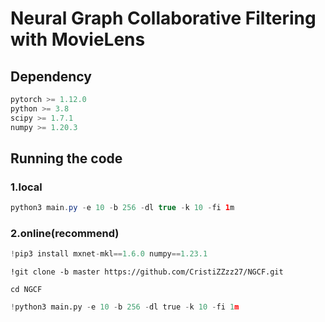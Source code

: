 # Neural Graph  Collaborative Filtering with MovieLens



## Dependency

```java
pytorch >= 1.12.0
python >= 3.8
scipy >= 1.7.1
numpy >= 1.20.3
```

## Running the code

### 1.local

```java
python3 main.py -e 10 -b 256 -dl true -k 10 -fi 1m
```

### 2.online(recommend)

```python
!pip3 install mxnet-mkl==1.6.0 numpy==1.23.1
```

```
!git clone -b master https://github.com/CristiZZzz27/NGCF.git
```

```
cd NGCF
```

```python
!python3 main.py -e 10 -b 256 -dl true -k 10 -fi 1m
```

